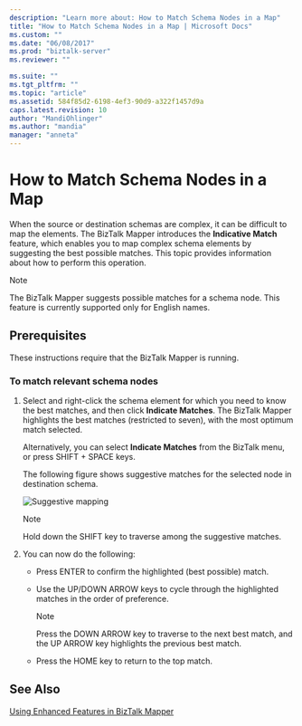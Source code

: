 ```yaml
---
description: "Learn more about: How to Match Schema Nodes in a Map"
title: "How to Match Schema Nodes in a Map | Microsoft Docs"
ms.custom: ""
ms.date: "06/08/2017"
ms.prod: "biztalk-server"
ms.reviewer: ""

ms.suite: ""
ms.tgt_pltfrm: ""
ms.topic: "article"
ms.assetid: 584f85d2-6198-4ef3-90d9-a322f1457d9a
caps.latest.revision: 10
author: "MandiOhlinger"
ms.author: "mandia"
manager: "anneta"
---
```

# How to Match Schema Nodes in a Map
When the source or destination schemas are complex, it can be difficult to map the elements. The BizTalk Mapper introduces the **Indicative Match** feature, which enables you to map complex schema elements by suggesting the best possible matches. This topic provides information about how to perform this operation.  
  
> [!NOTE]
>  The BizTalk Mapper suggests possible matches for a schema node. This feature is currently supported only for English names.  
  
## Prerequisites  
 These instructions require that the BizTalk Mapper is running.  
  
### To match relevant schema nodes  
  
1.  Select and right-click the schema element for which you need to know the best matches, and then click **Indicate Matches**. The BizTalk Mapper highlights the best matches (restricted to seven), with the most optimum match selected.  
  
     Alternatively, you can select **Indicate Matches** from the BizTalk menu, or press SHIFT + SPACE keys.  
  
     The following figure shows suggestive matches for the selected node in destination schema.  
  
     ![Suggestive mapping](../core/media/suggestive-mapping.gif "Suggestive_Mapping")  
  
    > [!NOTE]
    >  Hold down the SHIFT key to traverse among the suggestive matches.  
  
2.  You can now do the following:  
  
    -   Press ENTER to confirm the highlighted (best possible) match.  
  
    -   Use the UP/DOWN ARROW keys to cycle through the highlighted matches in the order of preference.  
  
        > [!NOTE]
        >  Press the DOWN ARROW key to traverse to the next best match, and the UP ARROW key highlights the previous best match.  
  
    -   Press the HOME key to return to the top match.  
  
## See Also  
 [Using Enhanced Features in BizTalk Mapper](../core/using-enhanced-features-in-biztalk-mapper.md)

